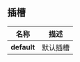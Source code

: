 # 

 


## 插槽

<div class="slots-table">

| 名称          |描述        |
| ------------- |----------  |
| **default**   |默认插槽    |
    
</div>







